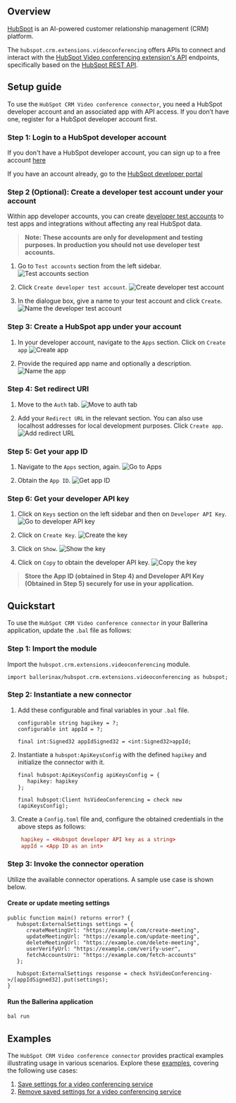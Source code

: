 ## Overview

[HubSpot](https://developers.hubspot.com) is an AI-powered customer relationship management (CRM) platform.

The `hubspot.crm.extensions.videoconferencing` offers APIs to connect and interact with the [HubSpot Video conferencing extension's API](https://developers.hubspot.com/docs/reference/api/crm/extensions/video-conferencing) endpoints, specifically based on the [HubSpot REST API](https://developers.hubspot.com/docs/reference/api).

## Setup guide

To use the `HubSpot CRM Video conference connector`, you need a HubSpot developer account and an associated app with API access. If you don’t have one, register for a HubSpot developer account first.

### Step 1: Login to a HubSpot developer account

If you don't have a HubSpot developer account, you can sign up to a free account [here](https://developers.hubspot.com/get-started)

If you have an account already, go to the [HubSpot developer portal](https://app.hubspot.com/)

### Step 2 (Optional): Create a developer test account under your account

Within app developer accounts, you can create [developer test accounts](https://developers.hubspot.com/docs/getting-started/account-types#developer-test-accounts) to test apps and integrations without affecting any real HubSpot data.

> **Note: These accounts are only for development and testing purposes. In production you should not use developer test accounts.**

1. Go to `Test accounts` section from the left sidebar.
   ![Test accounts section](https://raw.githubusercontent.com/ballerina-platform/module-ballerinax-hubspot.crm.extensions.videoconferencing/main/docs/resources/test-accounts-section.png)

2. Click `Create developer test account`.
   ![Create developer test account](https://raw.githubusercontent.com/ballerina-platform/module-ballerinax-hubspot.crm.extensions.videoconferencing/main/docs/resources/create-dev-account.png)

3. In the dialogue box, give a name to your test account and click `Create`.
   ![Name the developer test account](https://raw.githubusercontent.com/ballerina-platform/module-ballerinax-hubspot.crm.extensions.videoconferencing/main/docs/resources/name-dev-account.png)

### Step 3: Create a HubSpot app under your account

1. In your developer account, navigate to the `Apps` section. Click on `Create app`
   ![Create app](https://raw.githubusercontent.com/ballerina-platform/module-ballerinax-hubspot.crm.extensions.videoconferencing/main/docs/resources/create-app.png)

2. Provide the required app name and optionally a description.
   ![Name the app](https://raw.githubusercontent.com/ballerina-platform/module-ballerinax-hubspot.crm.extensions.videoconferencing/main/docs/resources/name-app.png)

### Step 4: Set redirect URI

1. Move to the `Auth` tab.
   ![Move to auth tab](https://raw.githubusercontent.com/ballerina-platform/module-ballerinax-hubspot.crm.extensions.videoconferencing/main/docs/resources/auth-tab.png)

2. Add your `Redirect URL` in the relevant section. You can also use localhost addresses for local development purposes. Click `Create app`.
   ![Add redirect URL](https://raw.githubusercontent.com/ballerina-platform/module-ballerinax-hubspot.crm.extensions.videoconferencing/main/docs/resources/set-redirect-url.png)

### Step 5: Get your app ID

1. Navigate to the `Apps` section, again.
  ![Go to Apps](https://raw.githubusercontent.com/ballerina-platform/module-ballerinax-hubspot.crm.extensions.videoconferencing/main/docs/resources/go-to-apps.png)

2. Obtain the `App ID`.
  ![Get app ID](https://raw.githubusercontent.com/ballerina-platform/module-ballerinax-hubspot.crm.extensions.videoconferencing/main/docs/resources/get-app-id.png)

### Step 6: Get your developer API key

1. Click on `Keys` section on the left sidebar and then on `Developer API Key`.
  ![Go to developer API key](https://raw.githubusercontent.com/ballerina-platform/module-ballerinax-hubspot.crm.extensions.videoconferencing/main/docs/resources/dev-key-screen.png)

2. Click on `Create Key`.
  ![Create the key](https://raw.githubusercontent.com/ballerina-platform/module-ballerinax-hubspot.crm.extensions.videoconferencing/main/docs/resources/create-dev-key.png)

3. Click on `Show`.
  ![Show the key](https://raw.githubusercontent.com/ballerina-platform/module-ballerinax-hubspot.crm.extensions.videoconferencing/main/docs/resources/show-dev-key.png)

4. Click on `Copy` to obtain the developer API key.
  ![Copy the key](https://raw.githubusercontent.com/ballerina-platform/module-ballerinax-hubspot.crm.extensions.videoconferencing/main/docs/resources/copy-dev-key.png)

>**Store the App ID (obtained in Step 4) and Developer API Key (Obtained in Step 5) securely for use in your application.**

## Quickstart

To use the `HubSpot CRM Video conference connector` in your Ballerina application, update the `.bal` file as follows:

### Step 1: Import the module

Import the `hubspot.crm.extensions.videoconferencing` module.

```ballerina
import ballerinax/hubspot.crm.extensions.videoconferencing as hubspot;
```

### Step 2: Instantiate a new connector

1. Add these configurable and final variables in your `.bal` file.

   ```ballerina
   configurable string hapikey = ?;
   configurable int appId = ?;

   final int:Signed32 appIdSigned32 = <int:Signed32>appId;
   ```

2. Instantiate a `hubspot:ApiKeysConfig` with the defined `hapikey` and initialize the connector with it.

   ```ballerina
   final hubspot:ApiKeysConfig apiKeysConfig = {
      hapikey: hapikey
   };

   final hubspot:Client hsVideoConferencing = check new (apiKeysConfig);
   ```

3. Create a `Config.toml` file and, configure the obtained credentials in the above steps as follows:

   ```toml
    hapikey = <Hubspot developer API key as a string>
    appId = <App ID as an int>
   ```

### Step 3: Invoke the connector operation

Utilize the available connector operations. A sample use case is shown below.

#### Create or update meeting settings

```ballerina
public function main() returns error? {
   hubspot:ExternalSettings settings = {
      createMeetingUrl: "https://example.com/create-meeting",
      updateMeetingUrl: "https://example.com/update-meeting",
      deleteMeetingUrl: "https://example.com/delete-meeting",
      userVerifyUrl: "https://example.com/verify-user",
      fetchAccountsUri: "https://example.com/fetch-accounts"
   };

   hubspot:ExternalSettings response = check hsVideoConferencing->/[appIdSigned32].put(settings);
}
```

#### Run the Ballerina application

```bash
bal run
```

## Examples

The `HubSpot CRM Video conference connector` provides practical examples illustrating usage in various scenarios. Explore these [examples](https://github.com/ballerina-platform/module-ballerinax-hubspot.crm.extensions.videoconferencing/tree/main/examples/), covering the following use cases:

1. [Save settings for a video conferencing service](https://github.com/ballerina-platform/module-ballerinax-hubspot.crm.extensions.videoconferencing/tree/main/examples/operate-conference-service/)
2. [Remove saved settings for a video conferencing service](https://github.com/ballerina-platform/module-ballerinax-hubspot.crm.extensions.videoconferencing/tree/main/examples/close-conference-service/)
